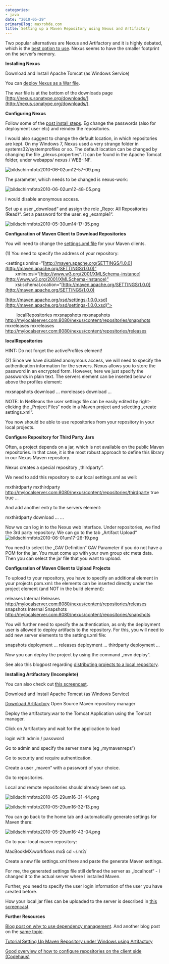 ```yaml
---
categories:
- java
date: "2010-05-29"
primaryBlog: maxrohde.com
title: Setting up a Maven Repository using Nexus and Artifactory
---
```


Two popular alternatives are Nexus and Artifactory and it is highly debated, which is the [best option to use](http://weblogs.java.net/blog/johnsmart/archive/2010/01/03/tale-two-repository-managers-nexus-and-artifactory-compared-and-co). Nexus seems to have the smaller footprint on the server‘s memory.

**Installing Nexus**

Download and Install Apache Tomcat (as Windows Service)

You can [deploy Nexus as a War file](http://www.sonatype.com/books/nexus-book/reference/install-sect-as-a-war.html).

The war file is at the bottom of the downloads page [http://nexus.sonatype.org/downloads/](http://nexus.sonatype.org/downloads/).

**Configuring Nexus**

Follow some of the [post install steps](http://www.sonatype.com/books/nexus-book/reference/install-sect-repoman-post-install.html). Eg change the passwords (also for deployment user etc) and reindex the repositories.

I would also suggest to change the default location, in which repositories are kept. On my Windows 7, Nexus used a very strange folder in systems32/systemprofiles or so. The default location can be changed by changing the file „plexus.properties“. It can be found in the Apache Tomcat folder, under webapps/ nexus / WEB-INF.

![bildschirmfoto2010-06-02um12-57-09.png](images/bildschirmfoto2010-06-02um12-57-09.png)

The parameter, which needs to be changed is nexus-work:

![bildschirmfoto2010-06-02um12-48-05.png](images/bildschirmfoto2010-06-02um12-48-05.png)

I would disable anonymous access.

Set up a user „download“ and assign the role „Repo: All Repositories (Read)“. Set a password for the user. eg „example1“.

![bildschirmfoto2010-05-30um14-17-35.png](images/bildschirmfoto2010-05-30um14-17-35.png)

**Configuration of Maven Client to Download Repositories**

You will need to change the [settings.xml file](http://maven.apache.org/settings.html) for your Maven clients.

(1) You need to specify the address of your repository:

<?xml version=“1.0” encoding=“UTF-8”?>

<settings xmlns=“[http://maven.apache.org/SETTINGS/1.0.0](http://maven.apache.org/SETTINGS/1.0.0)”         xmlns:xsi=“[http://www.w3.org/2001/XMLSchema-instance](http://www.w3.org/2001/XMLSchema-instance)”         xsi:schemaLocation=“[http://maven.apache.org/SETTINGS/1.0.0](http://maven.apache.org/SETTINGS/1.0.0)

[http://maven.apache.org/xsd/settings-1.0.0.xsd](http://maven.apache.org/xsd/settings-1.0.0.xsd)”>

<profiles>

<profile> <repositories>          <id>localRepositories</id> <repository> <id>mxsnapshots</id> <name>mxsnapshots</name> <url>http://mylocalserver.com:8080/nexus/content/repositories/snapshots</url> </repository> <repository> <id>mxreleases</id> <name>mxreleases</name> <url>http://mylocalserver.com:8080/nexus/content/repositories/releases</url> </repository> </repositories>

</profile> </profiles> **<activeProfiles><activeProfile>localRepositories</activeProfile></activeProfiles>** </settings>

HINT: Do not forget the activeProfiles element!

(2) Since we have disabled anonymous access, we will need to specify the authentication information for the servers. Nexus allows you to store the password in an encrypted form. However, here we just specify the passwords in plain text. The servers element can be inserted below or above the profiles element:

<servers> <server> <id>mxsnapshots</id> <username>download</username> <password>...</password> </server> <server> <id>mxreleases</id> <username>download</username> <password>...</password> </server> </servers>

NOTE: In NetBeans the user settings file can be easily edited by right-clicking the „Project Files“ node in a Maven project and selecting „create settings.xml“.

You now should be able to use repositories from your repository in your local projects.

**Configure Repository for Third Party Jars**

Often, a project depends on a jar, which is not available on the public Maven repositories. In that case, it is the most robust approach to define this library in our Nexus Maven repository.

Nexus creates a special repository „thirdparty“.

We need to add this repository to our local settings.xml as well:

<repositories> <repository> <id>mxthirdparty</id> <name>mxthirdparty</name> <url>http://mylocalserver.com:8080/nexus/content/repositories/thirdparty</url> <releases> <enabled>true</enabled> </releases> <snapshots> <enabled>true</enabled> </snapshots> </repository> ...

And add another entry to the servers element:

<servers> <server> <id>mxthirdparty</id> <username>download</username> <password>...</password> </server> ...

Now we can log in to the Nexus web interface. Under repositories, we find the 3rd party repository. We can go to the tab „Artifact Upload“ ![bildschirmfoto2010-06-01um17-26-19.png](images/bildschirmfoto2010-06-01um17-26-19.png)

You need to select the „GAV Definition“ GAV Parameter if you do not have a POM for the jar. You must come up with your own group etc meta data. Then you can select the jar file that you want to upload.

**Configuration of Maven Client to Upload Projects**

To upload to your repository, you have to specify an additional element in your projects pom.xml: the elements <distributionManagement> can be inserted directly under the project element (and NOT in the build element):

<distributionManagement> <repository> <id>releases</id> <name>Internal Releases</name> <url>http://mylocalserver.com:8080/nexus/content/repositories/releases</url> </repository> <snapshotRepository> <id>snapshots</id> <name>Internal Snapshots</name> <url>http://mylocalserver.com:8080/nexus/content/repositories/snapshots</url> </snapshotRepository> </distributionManagement>

You will further need to specify the authentication, as only the deployment user is allowed to deploy artifacts to the repository. For this, you will need to add new server elements to the settings.xml file:

<server> <id>snapshots</id> <username>deployment</username> <password>...</password> </server> <server> <id>releases</id> <username>deployment</username> <password>...</password> </server> <server> <id>thirdparty</id> <username>deployment</username> <password>...</password> </server>

Now you can deploy the project by using the command „mvn deploy“.

See also this blogpost regarding [distributing projects to a local repository](http://numberformat.wordpress.com/2009/05/18/nexus-repository/).

**Installing Artifactory (Incomplete)**

You can also check out [this screencast](http://www.jfrog.org/screencast.php?id=2FGHwZSAqog).

Download and Install Apache Tomcat (as Windows Service)

[Download Artifactory](http://www.jfrog.org/products.php) Open Source Maven repository manager

Deploy the artifactory.war to the Tomcat Application using the Tomcat manager.

Click on /artifactory and wait for the application to load

login with admin / password

Go to admin and specify the server name (eg „mymavenreps“)

Go to security and require authentication.

Create a user „maven“ with a password of your choice.

Go to repositories.

Local and remote repositories should already been set up.

![bildschirmfoto2010-05-29um16-31-44.png](images/bildschirmfoto2010-05-29um16-31-44.png)

![bildschirmfoto2010-05-29um16-32-13.png](images/bildschirmfoto2010-05-29um16-32-13.png)

You can go back to the home tab and automatically generate settings for Maven there:

![bildschirmfoto2010-05-29um16-43-04.png](images/bildschirmfoto2010-05-29um16-43-04.png)

Go to your local maven repository:

MacBookMX:workflows mx$ cd ~/.m2/

Create a new file settings.xml there and paste the generate Maven settings.

For me, the generated settings file still defined the server as „localhost“ - I changed it to the actual server where I installed Maven.

Further, you need to specify the user login information of the user you have created before.

How your local jar files can be uploaded to the server is described in [this screencast](http://wiki.jfrog.org/confluence/display/RTF/Configuring+Deployment).

**Further Resources**

[Blog post on why to use dependency management](http://blogs.jfrog.org/2010/03/building-enterprise-repository-with.html). And another blog post on the [same topic](http://blogs.reucon.com/srt/2009/06/16/nexus_vs_artifactory.html).

[Tutorial Setting Up Maven Repository under Windows using Artifactory](http://www.theserverside.com/news/1364121/Setting-Up-a-Maven-Repository)

[Good overview of how to configure repositories on the client side (Codehaus)](http://docs.codehaus.org/display/MAVENUSER/Creating+the+repositories)